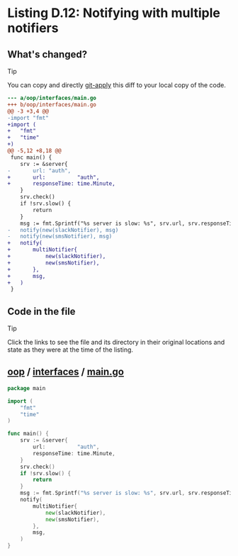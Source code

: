 # Listing D.12: Notifying with multiple notifiers

## What's changed?

> [!TIP]
> You can copy and directly [git-apply](https://tldr.inbrowser.app/pages/common/git-apply) this diff to your local copy of the code.

```diff
--- a/oop/interfaces/main.go
+++ b/oop/interfaces/main.go
@@ -3 +3,4 @@
-import "fmt"
+import (
+	"fmt"
+	"time"
+)
@@ -5,12 +8,18 @@
 func main() {
 	srv := &server{
-		url: "auth",
+		url:          "auth",
+		responseTime: time.Minute,
 	}
 	srv.check()
 	if !srv.slow() {
 		return
 	}
 	msg := fmt.Sprintf("%s server is slow: %s", srv.url, srv.responseTime)
-	notify(new(slackNotifier), msg)
-	notify(new(smsNotifier), msg)
+	notify(
+		multiNotifier{
+			new(slackNotifier),
+			new(smsNotifier),
+		},
+		msg,
+	)
 }

```
## Code in the file

> [!TIP]
> Click the links to see the file and its directory in their original locations and state as they were at the time of the listing.

## [oop](https://github.com/inancgumus/gobyexample/blob/a0a639fd2e3632a15452551fa611480461dd1ee7/oop) / [interfaces](https://github.com/inancgumus/gobyexample/blob/a0a639fd2e3632a15452551fa611480461dd1ee7/oop/interfaces) / [main.go](https://github.com/inancgumus/gobyexample/blob/a0a639fd2e3632a15452551fa611480461dd1ee7/oop/interfaces/main.go)

```go
package main

import (
	"fmt"
	"time"
)

func main() {
	srv := &server{
		url:          "auth",
		responseTime: time.Minute,
	}
	srv.check()
	if !srv.slow() {
		return
	}
	msg := fmt.Sprintf("%s server is slow: %s", srv.url, srv.responseTime)
	notify(
		multiNotifier{
			new(slackNotifier),
			new(smsNotifier),
		},
		msg,
	)
}
```

